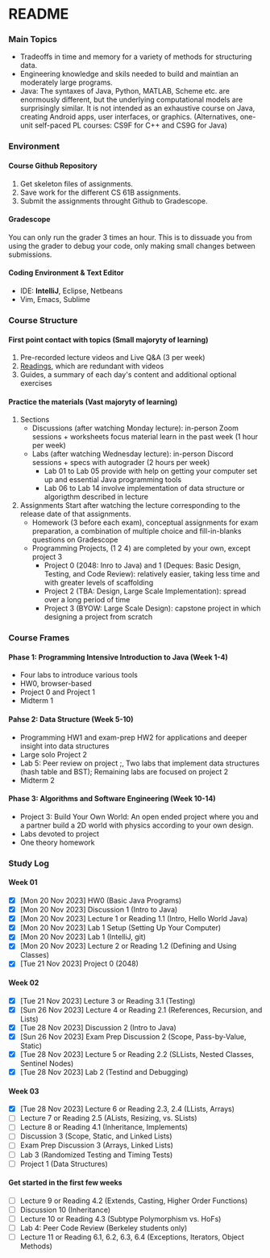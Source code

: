 # README
### Main Topics
- Tradeoffs in time and memory for a variety of methods for structuring data.
- Engineering knowledge and skils needed to build and maintian an moderately large programs.
- Java: The syntaxes of Java, Python, MATLAB, Scheme etc. are enormously different, but the underlying computational models are surprisingly similar. It is not intended as an exhaustive course on Java, creating Android apps, user interfaces, or graphics. (Alternatives, one-unit self-paced PL courses: CS9F for C++ and CS9G for Java)

### Environment
#### Course Github Repository
1. Get skeleton files of assignments.
2. Save work for the different CS 61B assignments.
3. Submit the assignments throught Github to Gradescope.

#### Gradescope
You can only run the grader 3 times an hour. This is to dissuade you from using the grader to debug your code, only making small changes between submissions.

#### Coding Environment & Text Editor
- IDE: **IntelliJ**, Eclipse, Netbeans
- Vim, Emacs, Sublime


### Course Structure
#### First point contact with topics (Small majoryty of learning)
1. Pre-recorded lecture videos and Live Q&A (3 per week)
2. [Readings](https://joshhug.gitbooks.io/hug61b), which are redundant with videos
3. Guides, a summary of each day's content and additional optional exercises

#### Practice the materials (Vast majoryty of learning)
1. Sections
    - Discussions (after watching Monday lecture): in-person Zoom sessions + worksheets focus material learn in the past week (1 hour per week)
    - Labs (after watching Wednesday lecture): in-person Discord sessions + specs with autograder (2 hours per week)
        - Lab 01 to Lab 05 provide with help on getting your computer set up and essential Java programming tools
        - Lab 06 to Lab 14 involve implementation of data structure or algorigthm described in lecture
2. Assignments
Start after watching the lecture corresponding to the release date of that assignments.
    - Homework (3 before each exam), conceptual assignments for exam preparation, a combination of multiple choice and fill-in-blanks questions on Gradescope
    - Programming Projects, (1 2 4) are completed by your own, except project 3
        - Project 0 (2048: Inro to Java) and 1 (Deques: Basic Design, Testing, and Code Review): relatively easier, taking less time and with greater levels of scaffolding
        - Project 2 (TBA: Design, Large Scale Implementation): spread over a long period of time
        - Project 3 (BYOW: Large Scale Design): capstone project in which designing a project from scratch
### Course Frames
#### Phase 1: Programming Intensive Introduction to Java (Week 1-4)
- Four labs to introduce various tools
- HW0, browser-based
- Project 0 and Project 1
- Midterm 1
#### Pahse 2: Data Structure (Week 5-10)
- Programming HW1 and exam-prep HW2 for applications and deeper insight into data structures
- Large solo Project 2
- Lab 5: Peer review on project ;, Two labs that implement data structures (hash table and BST); Remaining labs are focused on project 2
- Midterm 2
#### Phase 3: Algorithms and Software Engineering (Week 10-14)
- Project 3: Build Your Own World: An open ended project where you and a partner build a 2D world with physics according to your own design.
- Labs devoted to project
- One theory homework

### Study Log
#### Week 01
- [x] [Mon 20 Nov 2023] HW0 (Basic Java Programs)
- [x] [Mon 20 Nov 2023] Discussion 1 (Intro to Java)
- [x] [Mon 20 Nov 2023] Lecture 1 or Reading 1.1 (Intro, Hello World Java)
- [x] [Mon 20 Nov 2023] Lab 1 Setup (Setting Up Your Computer)
- [x] [Mon 20 Nov 2023] Lab 1 (IntelliJ, git)
- [x] [Mon 20 Nov 2023] Lecture 2 or Reading 1.2 (Defining and Using Classes)
- [x] [Tue 21 Nov 2023] Project 0 (2048)

#### Week 02
- [x] [Tue 21 Nov 2023] Lecture 3 or Reading 3.1 (Testing)
- [x] [Sun 26 Nov 2023] Lecture 4 or Reading 2.1 (References, Recursion, and Lists)
- [x] [Tue 28 Nov 2023] Discussion 2 (Intro to Java)
- [x] [Sun 26 Nov 2023] Exam Prep Discussion 2 (Scope, Pass-by-Value, Static)
- [x] [Tue 28 Nov 2023] Lecture 5 or Reading 2.2 (SLLists, Nested Classes, Sentinel Nodes)
- [x] [Tue 28 Nov 2023] Lab 2 (Testind and Debugging)

#### Week 03
- [x] [Tue 28 Nov 2023] Lecture 6 or Reading 2.3, 2.4 (LLists, Arrays)
- [ ] Lecture 7 or Reading 2.5 (ALists, Resizing, vs. SLists)
- [ ] Lecture 8 or Reading 4.1 (Inheritance, Implements)
- [ ] Discussion 3 (Scope, Static, and Linked Lists)
- [ ] Exam Prep Discussion 3 (Arrays, Linked Lists)
- [ ] Lab 3 (Randomized Testing and Timing Tests)
- [ ] Project 1 (Data Structures)

#### Get started in the first few weeks
- [ ] Lecture 9 or Reading 4.2 (Extends, Casting, Higher Order Functions)
- [ ] Discussion 10 (Inheritance)
- [ ] Lecture 10 or Reading 4.3 (Subtype Polymorphism vs. HoFs)
- [ ] Lab 4: Peer Code Review (Berkeley students only)
- [ ] Lecture 11 or Reading 6.1, 6.2, 6.3, 6.4 (Exceptions, Iterators, Object Methods)
